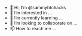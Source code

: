 - 👋 Hi, I’m @sammybtchacks
- 👀 I’m interested in ...
- 🌱 I’m currently learning ...
- 💞️ I’m looking to collaborate on ...
- 📫 How to reach me ...

<!---
sammybtchacks/sammybtchacks is a ✨ special ✨ repository because its `README.md` (this file) appears on your GitHub profile.
You can click the Preview link to take a look at your changes.
--->

